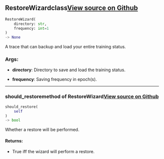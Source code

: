 ## RestoreWizard<span class="tag">class</span><a class="sourcelink" href=https://github.com/fastestimator/fastestimator/blob/r1.2/fastestimator/trace/io/restore_wizard.py/#L27-L109>View source on Github</a>
```python
RestoreWizard(
	directory: str,
	frequency: int=1
)
-> None
```
A trace that can backup and load your entire training status.


<h3>Args:</h3>


* **directory**: Directory to save and load the training status.

* **frequency**: Saving frequency in epoch(s).

---

### should_restore<span class="tag">method of RestoreWizard</span><a class="sourcelink" href=https://github.com/fastestimator/fastestimator/blob/r1.2/fastestimator/trace/io/restore_wizard.py/#L69-L75>View source on Github</a>
```python
should_restore(
	self
)
-> bool
```
Whether a restore will be performed.


<h4>Returns:</h4>

<ul class="return-block"><li>    True iff the wizard will perform a restore.</li></ul>


